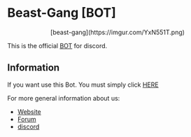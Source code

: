# Beast-Gang [BOT]

<div style="text-align:center">[beast-gang](https://imgur.com/YxN551T.png)</div>

This is the official [BOT](https://discordapp.com/oauth2/authorize?client_id=494108385893941261&scope=bot&permissions=0) for discord.

## Information

If you want use this Bot. You must simply click [HERE](https://discordapp.com/oauth2/authorize?client_id=494108385893941261&scope=bot&permissions=0)

For more general information about us:

- [Website](https://beast-gang.fr)
- [Forum](https://beast-gang.fr/forum/)
- [discord](https://discord.gg/j6zD5CT)


